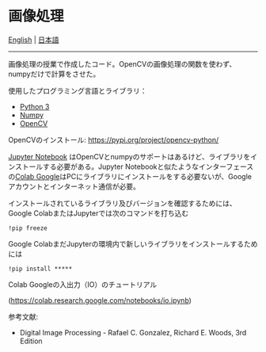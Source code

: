 # 画像処理

[English](README.en.md) | [日本語](README.md)

---------------------------------------

画像処理の授業で作成したコード。OpenCVの画像処理の関数を使わず、numpyだけで計算をさせた。

使用したプログラミング言語とライブラリ：
- [Python 3](https://www.python.org)
- [Numpy](http://www.numpy.org)
- [OpenCV](https://docs.opencv.org/3.4/d7/d9f/tutorial_linux_install.html)

OpenCVのインストール: https://pypi.org/project/opencv-python/

[Jupyter Notebook](http://jupyter.org)
はOpenCVとnumpyのサポートはあるけど、ライブラリをインストールする必要がある。Jupyter Notebookと似たようなインターフェースの[Colab Google](https://colab.research.google.com)はPCにライブラリにインストールをする必要ないが、Googleアカウントとインターネット通信が必要。

インストールされているライブラリ及びバージョンを確認するためには、Google ColabまたはJupyterでは次のコマンドを打ち込む

    !pip freeze

Google ColabまだJupyterの環境内で新しいライブラリをインストールするためには

    !pip install *****

Colab Googleの入出力（IO）のチュートリアル

(https://colab.research.google.com/notebooks/io.ipynb)

参考文献:
- Digital Image Processing - Rafael C. Gonzalez, Richard E. Woods, 3rd Edition
